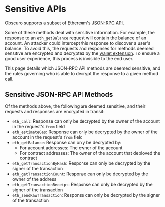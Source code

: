 # Sensitive APIs

Obscuro supports a subset of Ethereum's [JSON-RPC API](https://ethereum.org/en/developers/docs/apis/json-rpc/).

Some of these methods deal with sensitive information. For example, the response to an `eth_getBalance` request will 
contain the balance of an account. An attacker could intercept this response to discover a user's balance. To avoid 
this, the requests and responses for methods deemed sensitive are encrypted and decrypted by the 
[wallet extension](../wallet-extension/wallet-extension.md). To ensure a good user experience, this process is 
invisible to the end user.

This page details which JSON-RPC API methods are deemed sensitive, and the rules governing who is able to decrypt the 
response to a given method call.

## Sensitive JSON-RPC API Methods

Of the methods above, the following are deemed sensitive, and their requests and responses are encrypted in transit:
 
* `eth_call`: Response can only be decrypted by the owner of the account in the request's `from` field
* `eth_estimateGas`: Response can only be decrypted by the owner of the account in the request's `from` field
* `eth_getBalance`: Response can only be decrypted by:
    * For account addresses: The owner of the account
    * For contract addresses: The owner of the account that deployed the contract
* `eth_getTransactionByHash`: Response can only be decrypted by the signer of the transaction
* `eth_getTransactionCount`: Response can only be decrypted by the owner of the address
* `eth_getTransactionReceipt`: Response can only be decrypted by the signer of the transaction
* `eth_sendRawTransaction`: Response can only be decrypted by the signer of the transaction
